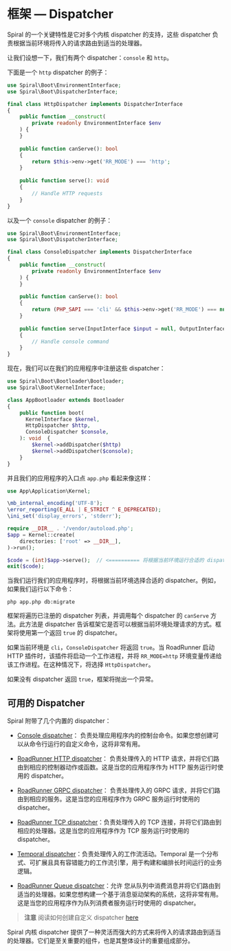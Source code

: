 # 框架 — Dispatcher

Spiral 的一个关键特性是它对多个内核 dispatcher 的支持，这些 dispatcher 负责根据当前环境将传入的请求路由到适当的处理器。

让我们设想一下，我们有两个 dispatcher：`console` 和 `http`。

下面是一个 `http` dispatcher 的例子：

```php
use Spiral\Boot\EnvironmentInterface;
use Spiral\Boot\DispatcherInterface;

final class HttpDispatcher implements DispatcherInterface
{
    public function __construct(
        private readonly EnvironmentInterface $env
    ) {
    }
    
    public function canServe(): bool
    {
        return $this->env->get('RR_MODE') === 'http';
    }
    
    public function serve(): void
    {
        // Handle HTTP requests
    }
}
```

以及一个 `console` dispatcher 的例子：

```php
use Spiral\Boot\EnvironmentInterface;
use Spiral\Boot\DispatcherInterface;

final class ConsoleDispatcher implements DispatcherInterface
{
    public function __construct(
        private readonly EnvironmentInterface $env
    ) {
    }
    
    public function canServe(): bool
    { 
        return (PHP_SAPI === 'cli' && $this->env->get('RR_MODE') === null);
    }
    
    public function serve(InputInterface $input = null, OutputInterface $output = null): int
    {
        // Handle console command
    }
}
```

现在，我们可以在我们的应用程序中注册这些 dispatcher：

```php
use Spiral\Boot\Bootloader\Bootloader;
use Spiral\Boot\KernelInterface;

class AppBootloader extends Bootloader
{
    public function boot(
      KernelInterface $kernel, 
      HttpDispatcher $http,
      ConsoleDispatcher $console,
    ): void  {
        $kernel->addDispatcher($http)
        $kernel->addDispatcher($console);
    }
}
```

并且我们的应用程序的入口点 `app.php` 看起来像这样：

```php app.php
use App\Application\Kernel;

\mb_internal_encoding('UTF-8');
\error_reporting(E_ALL | E_STRICT ^ E_DEPRECATED);
\ini_set('display_errors', 'stderr');

require __DIR__ . '/vendor/autoload.php';
$app = Kernel::create(
    directories: ['root' => __DIR__],
)->run();

$code = (int)$app->serve();  // <========== 将根据当前环境运行合适的 dispatcher
exit($code);
```

当我们运行我们的应用程序时，将根据当前环境选择合适的 dispatcher。例如，如果我们运行以下命令：

```terminal
php app.php db:migrate
```

框架将遍历已注册的 dispatcher 列表，并调用每个 dispatcher 的 `canServe` 方法。此方法是 dispatcher 告诉框架它是否可以根据当前环境处理请求的方式。框架将使用第一个返回 `true` 的 dispatcher。

如果当前环境是 `cli`，`ConsoleDispatcher` 将返回 `true`。当 RoadRunner 启动 HTTP 插件时，该插件将启动一个工作进程，并将 `RR_MODE=http` 环境变量传递给该工作进程。在这种情况下，将选择 `HttpDispatcher`。

如果没有 dispatcher 返回 `true`，框架将抛出一个异常。

## 可用的 Dispatcher

Spiral 附带了几个内置的 dispatcher：

- [Console dispatcher](https://github.com/spiral/framework/blob/master/src/Framework/Console/ConsoleDispatcher.php)：
  负责处理应用程序内的控制台命令。如果您想创建可以从命令行运行的自定义命令，这将非常有用。

- [RoadRunner HTTP dispatcher](https://github.com/spiral/roadrunner-bridge/blob/2.0/src/Http/Dispatcher.php)：
  负责处理传入的 HTTP 请求，并将它们路由到相应的控制器动作或函数。这是当您的应用程序作为 HTTP 服务运行时使用的 dispatcher。

- [RoadRunner GRPC dispatcher](https://github.com/spiral/roadrunner-bridge/blob/2.0/src/GRPC/Dispatcher.php)：
  负责处理传入的 GRPC 请求，并将它们路由到相应的服务。这是当您的应用程序作为 GRPC 服务运行时使用的 dispatcher。

- [RoadRunner TCP dispatcher](https://github.com/spiral/roadrunner-bridge/blob/2.0/src/Tcp/Dispatcher.php)：负责处理传入的 TCP 连接，并将它们路由到相应的处理器。这是当您的应用程序作为 TCP 服务运行时使用的 dispatcher。

- [Temporal dispatcher](https://github.com/spiral/temporal-bridge/blob/2.0/src/Dispatcher.php)：负责处理传入的工作流活动。Temporal 是一个分布式、可扩展且具有容错能力的工作流引擎，用于构建和编排长时间运行的业务逻辑。

- [RoadRunner Queue dispatcher](https://github.com/spiral/roadrunner-bridge/blob/2.0/src/Queue/Dispatcher.php)：允许
  您从队列中消费消息并将它们路由到适当的处理器。如果您想构建一个基于消息驱动架构的系统，这将非常有用。
  这是当您的应用程序作为队列消费者服务运行时使用的 dispatcher。

> **注意**
> 阅读如何创建自定义 dispatcher [here](../cookbook/custom-dispatcher.md)

Spiral 内核 dispatcher 提供了一种灵活而强大的方式来将传入的请求路由到适当的处理器。它们是至关重要的组件，也是其整体设计的重要组成部分。
